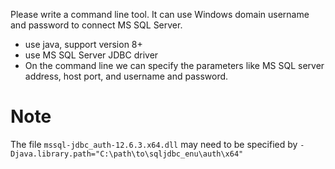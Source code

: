 Please write a command line tool. It can use Windows domain username and password to connect MS SQL Server.

- use java, support version 8+
- use MS SQL Server JDBC driver
- On the command line we  can specify the parameters like MS SQL server address, host port, and username and password.

# Note

The file `mssql-jdbc_auth-12.6.3.x64.dll` may need to be specified by `-Djava.library.path="C:\path\to\sqljdbc_enu\auth\x64"`